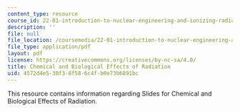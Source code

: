 ```yaml
---
content_type: resource
course_id: 22-01-introduction-to-nuclear-engineering-and-ionizing-radiation-fall-2015
description: ''
file: null
file_location: /coursemedia/22-01-introduction-to-nuclear-engineering-and-ionizing-radiation-fall-2015/4572d4e530f38f586c4fb0e73b6891bc_MIT22_01F15_lec20.pdf
file_type: application/pdf
layout: pdf
license: https://creativecommons.org/licenses/by-nc-sa/4.0/
title: Chemical and Biological Effects of Radiation
uid: 4572d4e5-30f3-8f58-6c4f-b0e73b6891bc
---
```

This resource contains information regarding Slides for Chemical and Biological Effects of Radiation.